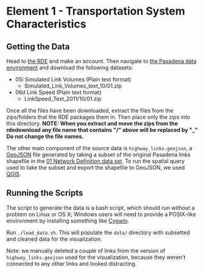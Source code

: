 # Element 1 - Transportation System Characteristics

## Getting the Data
Head to [the RDE](https://www.its-rde.net/) and make an account. Then navigate to [the Pasadena data environment](https://www.its-rde.net/data/showds?dataEnvironmentNumber=10006) and download the following datasets:

 - 05i Simulated Link Volumes (Plain text format)
   * Simulated\_Link\_Volumes\_text\_10/01.zip
 - 06d Link Speed (Plain text format)
   * LinkSpeed\_Text\_2011/10/01.zip

Once all the files have been downloaded, extract the files from the zips/folders that the RDE packages them in.  Then place only the zips into this directory. **NOTE: When you extract and move the zips from the rdedownload any file name that contains "/" above will be replaced by "_" Do not change the file names.**

The other main component of the source data is `highway_links.geojson`, a [GeoJSON](geojson.org) file generated by taking a subset of the original Pasadena links shapefile in the [01 Network Definition data set](https://www.its-rde.net/data/showdf?dataSetNumber=10053).  To run the spatial query used to take the subset and export the shapefile to GeoJSON, we used [QGIS](http://qgis.org).

## Running the Scripts

The script to generate the data is a bash script, which should run without a problem on Linux or OS X;  Windows users will need to provide a POSIX-like environment by installing something like [Cygwin](https://www.cygwin.com/).

Run `./load_data.sh`.  This will populate the `data/` directory with subsetted and cleaned data for the visualization.

Note: we manually deleted a couple of links from the version of `highway_links.geojson` used for the visualization, because they weren't connected to any other links and looked distracting.